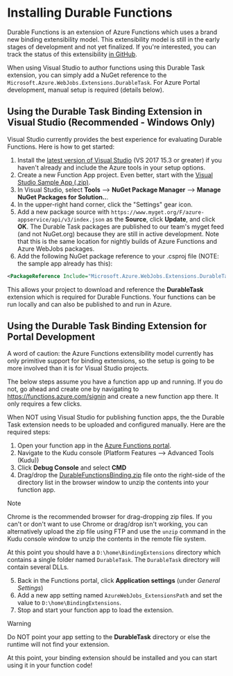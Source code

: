 # Installing Durable Functions
Durable Functions is an extension of Azure Functions which uses a brand new binding extensibility model. This extensibility model is still in the early stages of development and not yet finalized. If you're interested, you can track the status of this extensibility [in GitHub](https://github.com/Azure/azure-webjobs-sdk-script/issues/1419).

When using Visual Studio to author functions using this Durable Task extension, you can simply add a NuGet reference to the `Microsoft.Azure.WebJobs.Extensions.DurableTask`. For Azure Portal development, manual setup is required (details below).

## Using the Durable Task Binding Extension in Visual Studio (Recommended - Windows Only)
Visual Studio currently provides the best experience for evaluating Durable Functions. Here is how to get started:

1. Install the [latest version of Visual Studio](https://www.visualstudio.com/downloads/) (VS 2017 15.3 or greater) if you haven't already and include the Azure tools in your setup options.
2. Create a new Function App project. Even better, start with the [Visual Studio Sample App (.zip)](~/files/VSDFSampleApp.zip).
3. In Visual Studio, select **Tools** --> **NuGet Package Manager** --> **Manage NuGet Packages for Solution..**.
4. In the upper-right hand corner, click the "Settings" gear icon.
5. Add a new package source with `https://www.myget.org/F/azure-appservice/api/v3/index.json` as the **Source**, click **Update**, and click **OK**. The Durable Task packages are published to our team's myget feed (and not NuGet.org) because they are still in active development. Note that this is the same location for nightly builds of Azure Functions and Azure WebJobs packages.
6. Add the following NuGet package reference to your .csproj file (NOTE: the sample app already has this):

```xml
<PackageReference Include="Microsoft.Azure.WebJobs.Extensions.DurableTask" Version="0.2.2-alpha" />
```

This allows your project to download and reference the **DurableTask** extension which is required for Durable Functions. Your functions can be run locally and can also be published to and run in Azure.

## Using the Durable Task Binding Extension for Portal Development
A word of caution: the Azure Functions extensibility model currently has only primitive support for binding extensions, so the setup is going to be more involved than it is for Visual Studio projects.

The below steps assume you have a function app up and running. If you do not, go ahead and create one by navigating to https://functions.azure.com/signin and create a new function app there. It only requires a few clicks.

When NOT using Visual Studio for publishing function apps, the the Durable Task extension needs to be uploaded and configured manually. Here are the required steps:

1. Open your function app in the [Azure Functions portal](https://functions.azure.com/signin).
2. Navigate to the Kudu console (Platform Features --> Advanced Tools (Kudu))
3. Click **Debug Console** and select **CMD**
4. Drag/drop the [DurableFunctionsBinding.zip](~/files/DurableFunctionsBinding.zip) file onto the right-side of the directory list in the browser window to unzip the contents into your function app.

> [!NOTE]
> Chrome is the recommended browser for drag-dropping zip files. If you can't or don't want to use Chrome or drag/drop isn't working, you can alternatively upload the zip file using FTP and use the `unzip` command in the Kudu console window to unzip the contents in the remote file system.

At this point you should have a `D:\home\BindingExtensions` directory which contains a single folder named `DurableTask`. The `DurableTask` directory will contain several DLLs.

5. Back in the Functions portal, click **Application settings** (under *General Settings*)
6. Add a new app setting named `AzureWebJobs_ExtensionsPath` and set the value to `D:\home\BindingExtensions`.
7. Stop and start your function app to load the extension.

> [!WARNING]
> Do NOT point your app setting to the **DurableTask** directory or else the runtime will not find your extension.

At this point, your binding extension should be installed and you can start using it in your function code!